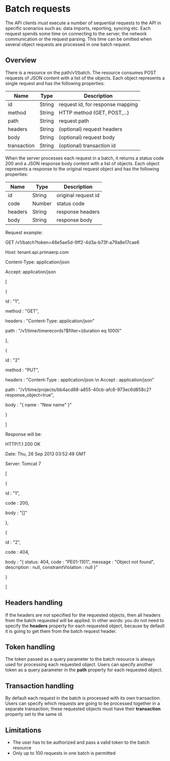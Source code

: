 Batch requests
==

The API clients must execute a number of sequential requests to the API in specific scenarios such as: data imports, reporting, syncing etc. Each request spends some time on connecting to the server, the network communication or the request parsing. This time can be omitted when several object requests are processed in one batch request.

## Overview

There is a resource on the path/v1/batch. The resource consumes POST requests of JSON content with a list of the objects. Each object represents a single request and has the following properties:

| **Name** | **Type** | **Description** |
| --- | --- | --- |
| id | String | request id, for response mapping |
| method | String | HTTP method (GET, POST,...) |
| path | String | request path |
| headers | String | (optional) request headers |
| body | String | (optional) request body |
| transaction | String | (optional) transaction id |

When the server processes each request in a batch, it returns a status code 200 and a JSON response body content with a list of objects. Each object represents a response to the original request object and has the following properties:

| **Name** | **Type** | **Description** |
| --- | --- | --- |
| id | String | original request id |
| code | Number | status code |
| headers | String | response headers |
| body | String | response body |

Request example:

GET /v1/batch?token=46e5ae5d-9ff2-4d3a-b73f-a79a8e17cae6

Host: tenant.api.primaerp.com

Content-Type: application/json

Accept: application/json

[

 {

  id : "1",

  method : "GET",

  headers : "Content-Type: application/json"

  path : "/v1/time/timerecords?$filter=(duration eq 1000)"

 },

 {

  id : "2"

  method : "PUT",

  headers : "Content-Type : application/json \n Accept : application/json"

  path : "/v1/time/projects/bb4acd88-a855-40cb-afc8-973ec6d858c2?response\_object=true",

  body : "{ name : \"New name\" }"

 }

]



Response will be:

HTTP/1.1 200 OK

Date: Thu, 26 Sep 2013 03:52:49 GMT

Server: Tomcat 7

[

 {

  id : "1",

  code : 200,

  body : "[]"

 },

 {

  id : "2",

  code : 404,

  body : "{ status: 404, code : \"PE01-1101\", message : \"Object not found\", description : null, constraintViolation : null }"

 }

]



## Headers handling

If the headers are not specified for the requested objects, then all headers from the batch requested will be applied. In other words: you do not need to specify the **headers** property for each requested object, because by default it is going to get them from the batch request header.

## Token handling

The token passed as a query parameter to the batch resource is always used for processing each requested object. Users can specify another token as a query parameter in the **path** property for each requested object.

## Transaction handling

By default each request in the batch is processed with its own transaction. Users can specify which requests are going to be processed together in a separate transaction; these requested objects must have their **transaction** property set to the same id.

## Limitations

- The user has to be authorized and pass a valid token to the batch resource
- Only up to 100 requests in one batch is permitted
